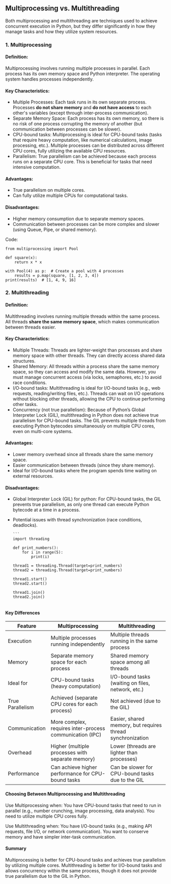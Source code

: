 ## Multiprocessing vs. Multithreading
Both multiprocessing and multithreading are techniques used to achieve concurrent execution in Python, but they differ significantly in how they manage tasks and how they utilize system resources.

### 1. Multiprocessing
#### Definition:
Multiprocessing involves running multiple processes in parallel. Each process has its own memory space and Python interpreter. The operating system handles processes independently.

#### Key Characteristics:

 * Multiple Processes: Each task runs in its own separate process. Processes **do not share memory** and **do not have access** to each other's variables (except through inter-process communication).
 * Separate Memory Space: Each process has its own memory, so there is no risk of one process corrupting the memory of another (but communication between processes can be slower).
 * CPU-bound tasks: Multiprocessing is ideal for CPU-bound tasks (tasks that require heavy computation, like numerical calculations, image processing, etc.). Multiple processes can be distributed across different CPU cores, fully utilizing the available CPU resources.
 * Parallelism: True parallelism can be achieved because each process runs on a separate CPU core. This is beneficial for tasks that need intensive computation.

#### Advantages:

* True parallelism on multiple cores.
* Can fully utilize multiple CPUs for computational tasks.

#### Disadvantages:

* Higher memory consumption due to separate memory spaces.
* Communication between processes can be more complex and slower (using Queue, Pipe, or shared memory).

Code:
```
from multiprocessing import Pool

def square(x):
    return x * x

with Pool(4) as p:  # Create a pool with 4 processes
    results = p.map(square, [1, 2, 3, 4])
print(results)  # [1, 4, 9, 16]

```
### 2. Multithreading

#### Definition: 
Multithreading involves running multiple threads within the same process. All threads **share the same memory space**, which makes communication between threads easier.

#### Key Characteristics:

  * Multiple Threads: Threads are lighter-weight than processes and share memory space with other threads. They can directly access shared data structures.
  * Shared Memory: All threads within a process share the same memory space, so they can access and modify the same data. However, you must manage concurrent access (via locks, semaphores, etc.) to avoid race conditions.
  * I/O-bound tasks: Multithreading is ideal for I/O-bound tasks (e.g., web requests, reading/writing files, etc.). Threads can wait on I/O operations without blocking other threads, allowing the CPU to continue performing other tasks.
  * Concurrency (not true parallelism): Because of Python’s Global Interpreter Lock (GIL), multithreading in Python does not achieve true parallelism for CPU-bound tasks. The GIL prevents multiple threads from executing Python bytecodes simultaneously on multiple CPU cores, even on multi-core systems.

 #### Advantages:

  * Lower memory overhead since all threads share the same memory space.
  * Easier communication between threads (since they share memory).
  * Ideal for I/O-bound tasks where the program spends time waiting on external resources.

#### Disadvantages:

  * Global Interpreter Lock (GIL) for python: For CPU-bound tasks, the GIL prevents true parallelism, as only one thread can execute Python bytecode at a time in a process.
  * Potential issues with thread synchronization (race conditions, deadlocks).

        ```
        import threading
    
        def print_numbers():
            for i in range(5):
                print(i)
        
        thread1 = threading.Thread(target=print_numbers)
        thread2 = threading.Thread(target=print_numbers)
        
        thread1.start()
        thread2.start()
        
        thread1.join()
        thread2.join()
       ```

#### Key Differences
|Feature	|Multiprocessing	|Multithreading|
|-----------|------------------|--------------|
|Execution|	Multiple processes running independently	|Multiple threads running in the same process|
|Memory |	Separate memory space for each process	|Shared memory space among all threads|
|Ideal for	|CPU-bound tasks (heavy computation) 	|I/O-bound tasks (waiting on files, network, etc.)|
|True Parallelism|	Achieved (separate CPU cores for each process)	|Not achieved (due to the GIL)|
|Communication	|More complex, requires inter-process communication (IPC)	|Easier, shared memory, but requires thread synchronization|
|Overhead |	Higher (multiple processes with separate memory)	|Lower (threads are lighter than processes)|
|Performance|	Can achieve higher performance for CPU-bound tasks |	Can be slower for CPU-bound tasks due to the GIL|


#### Choosing Between Multiprocessing and Multithreading
Use Multiprocessing when:
You have CPU-bound tasks that need to run in parallel (e.g., number crunching, image processing, data analysis).
You need to utilize multiple CPU cores fully.

Use Multithreading when:
You have I/O-bound tasks (e.g., making API requests, file I/O, or network communication).
You want to conserve memory and have simpler inter-task communication.

#### Summary
Multiprocessing is better for CPU-bound tasks and achieves true parallelism by utilizing multiple cores.
Multithreading is better for I/O-bound tasks and allows concurrency within the same process, though it does not provide true parallelism due to the GIL in Python.
